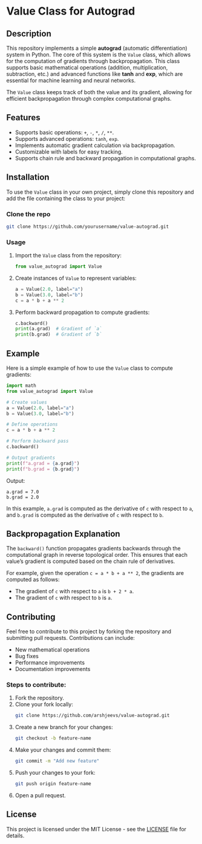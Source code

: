 
# Value Class for Autograd

## Description
This repository implements a simple **autograd** (automatic differentiation) system in Python. The core of this system is the `Value` class, which allows for the computation of gradients through backpropagation. This class supports basic mathematical operations (addition, multiplication, subtraction, etc.) and advanced functions like **tanh** and **exp**, which are essential for machine learning and neural networks.

The `Value` class keeps track of both the value and its gradient, allowing for efficient backpropagation through complex computational graphs.

## Features
- Supports basic operations: `+`, `-`, `*`, `/`, `**`.
- Supports advanced operations: `tanh`, `exp`.
- Implements automatic gradient calculation via backpropagation.
- Customizable with labels for easy tracking.
- Supports chain rule and backward propagation in computational graphs.

## Installation
To use the `Value` class in your own project, simply clone this repository and add the file containing the class to your project:

### Clone the repo
```bash
git clone https://github.com/yourusername/value-autograd.git
```

### Usage

1. Import the `Value` class from the repository:
   ```python
   from value_autograd import Value
   ```

2. Create instances of `Value` to represent variables:
   ```python
   a = Value(2.0, label="a")
   b = Value(3.0, label="b")
   c = a * b + a ** 2
   ```

3. Perform backward propagation to compute gradients:
   ```python
   c.backward()
   print(a.grad)  # Gradient of `a`
   print(b.grad)  # Gradient of `b`
   ```

## Example
Here is a simple example of how to use the `Value` class to compute gradients:

```python
import math
from value_autograd import Value

# Create values
a = Value(2.0, label="a")
b = Value(3.0, label="b")

# Define operations
c = a * b + a ** 2

# Perform backward pass
c.backward()

# Output gradients
print(f"a.grad = {a.grad}")
print(f"b.grad = {b.grad}")
```

Output:
```text
a.grad = 7.0
b.grad = 2.0
```

In this example, `a.grad` is computed as the derivative of `c` with respect to `a`, and `b.grad` is computed as the derivative of `c` with respect to `b`.

## Backpropagation Explanation
The `backward()` function propagates gradients backwards through the computational graph in reverse topological order. This ensures that each value’s gradient is computed based on the chain rule of derivatives.

For example, given the operation `c = a * b + a ** 2`, the gradients are computed as follows:
- The gradient of `c` with respect to `a` is `b + 2 * a`.
- The gradient of `c` with respect to `b` is `a`.

## Contributing
Feel free to contribute to this project by forking the repository and submitting pull requests. Contributions can include:
- New mathematical operations
- Bug fixes
- Performance improvements
- Documentation improvements

### Steps to contribute:
1. Fork the repository.
2. Clone your fork locally:
   ```bash
   git clone https://github.com/arshjeevs/value-autograd.git
   ```
3. Create a new branch for your changes:
   ```bash
   git checkout -b feature-name
   ```
4. Make your changes and commit them:
   ```bash
   git commit -m "Add new feature"
   ```
5. Push your changes to your fork:
   ```bash
   git push origin feature-name
   ```
6. Open a pull request.

## License
This project is licensed under the MIT License - see the [LICENSE](LICENSE) file for details.
